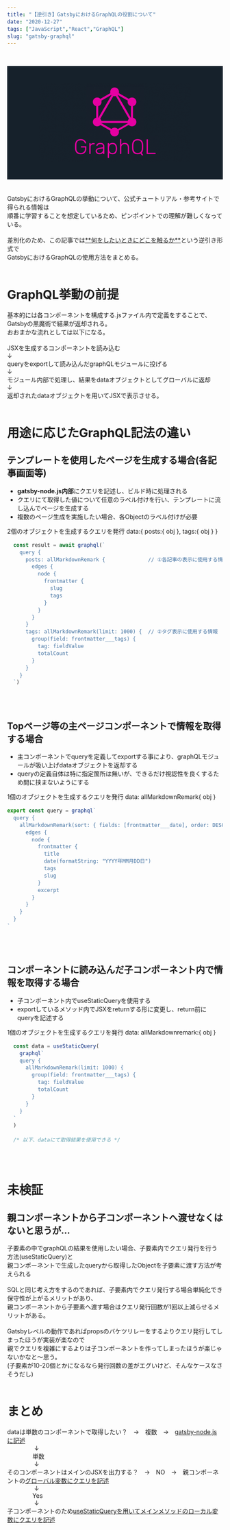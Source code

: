 ```yaml
---
title: "【逆引き】GatsbyにおけるGraphQLの役割について"
date: "2020-12-27"
tags: ["JavaScript","React","GraphQL"]
slug: "gatsby-graphql"
---
```


<br>

![a](../images/posts-image/2020-12-27.png)

<br>
GatsbyにおけるGraphQLの挙動について、公式チュートリアル・参考サイトで得られる情報は<br>
順番に学習することを想定しているため、ピンポイントでの理解が難しくなっている。<br>
<br>
差別化のため、この記事では<u>**何をしたいときにどこを触るか**</u>という逆引き形式で<br>
GatsbyにおけるGraphQLの使用方法をまとめる。
<br><br>

# GraphQL挙動の前提
基本的には各コンポーネントを構成する.jsファイル内で定義をすることで、Gatsbyの黒魔術で結果が返却される。<br>
おおまかな流れとしては以下になる。<br>
<br>
JSXを生成するコンポーネントを読み込む<br>
↓<br>
queryをexportして読み込んだgraphQLモジュールに投げる<br>
↓<br>
モジュール内部で処理し、結果をdataオブジェクトとしてグローバルに返却<br>
↓<br>
返却されたdataオブジェクトを用いてJSXで表示させる。<br>
<br>

# 用途に応じたGraphQL記法の違い

## テンプレートを使用したページを生成する場合(各記事画面等)
* **gatsby-node.js内部**にクエリを記述し、ビルド時に処理される<br>
* クエリにて取得した値について任意のラベル付けを行い、テンプレートに流し込んでページを生成する<br>
* 複数のページ生成を実施したい場合、各Objectのラベル付けが必要<br>

2個のオブジェクトを生成するクエリを発行 data:{ posts:{ obj }, tags:{ obj } }
<br>

```js
  const result = await graphql(`
    query {
      posts: allMarkdownRemark {              // ①各記事の表示に使用する情報
        edges {
          node {
            frontmatter {
              slug
              tags
            }
          }
        }
      }
      tags: allMarkdownRemark(limit: 1000) {  // ②タグ表示に使用する情報
        group(field: frontmatter___tags) {
          tag: fieldValue
          totalCount
        }
      }
    }
  `)
```
<br><br>

## Topページ等の主ページコンポーネントで情報を取得する場合
* 主コンポーネントでqueryを定義してexportする事により、graphQLモジュールが吸い上げdataオブジェクトを返却する<br>
* queryの定義自体は特に指定箇所は無いが、できるだけ視認性を良くするため間に挟まないようにする<br>

1個のオブジェクトを生成するクエリを発行 data: allMarkdownRemark{ obj }
<br>

```js
export const query = graphql`
  query {
    allMarkdownRemark(sort: { fields: [frontmatter___date], order: DESC }) {
      edges {
        node {
          frontmatter {
            title
            date(formatString: "YYYY年MM月DD日")
            tags
            slug
          }
          excerpt
        }
      }
    }
  }
`
```
<br><br>

## コンポーネントに読み込んだ子コンポーネント内で情報を取得する場合
* 子コンポーネント内でuseStaticQueryを使用する<br>
* exportしているメソッド内でJSXをreturnする形に変更し、return前にqueryを記述する<br>

1個のオブジェクトを生成するクエリを発行 data: allMarkdownremark:{ obj }
<br>

```js
  const data = useStaticQuery(
    graphql`
    query {
      allMarkdownRemark(limit: 1000) {
        group(field: frontmatter___tags) {
          tag: fieldValue
          totalCount
        }
      }
    }
  `
  )

  /* 以下、dataにて取得結果を使用できる */

```
<br><br>

# 未検証
## 親コンポーネントから子コンポーネントへ渡せなくはないと思うが…
子要素の中でgraphQLの結果を使用したい場合、子要素内でクエリ発行を行う方法(useStaticQuery)と<br>
親コンポーネントで生成したqueryから取得したObjectを子要素に渡す方法が考えられる<br>
<br>
SQLと同じ考え方をするのであれば、子要素内でクエリ発行する場合単純化でき保守性が上がるメリットがあり、<br>
親コンポーネントから子要素へ渡す場合はクエリ発行回数が1回以上減らせるメリットがある。<br>
<br>
Gatsbyレベルの動作であればpropsのバケツリレーをするよりクエリ発行してしまったほうが実装が楽なので<br>
親でクエリを複雑にするよりは子コンポーネントを作ってしまったほうが楽じゃないかなと～思う。<br>
(子要素が10-20個とかになるなら発行回数の差がエグいけど、そんなケースなさそうだし)
<br><br>

# まとめ
dataは単数のコンポーネントで取得したい？　→　複数　→　<u>gatsby-node.jsに記述</u><br>
&nbsp;&nbsp;&nbsp;&nbsp;&nbsp;&nbsp;&nbsp;&nbsp;&nbsp;&nbsp;&nbsp;&nbsp;&nbsp;&nbsp;&nbsp;&nbsp;↓<br>
&nbsp;&nbsp;&nbsp;&nbsp;&nbsp;&nbsp;&nbsp;&nbsp;&nbsp;&nbsp;&nbsp;&nbsp;&nbsp;&nbsp;&nbsp;単数<br>
&nbsp;&nbsp;&nbsp;&nbsp;&nbsp;&nbsp;&nbsp;&nbsp;&nbsp;&nbsp;&nbsp;&nbsp;&nbsp;&nbsp;&nbsp;&nbsp;↓<br>
そのコンポーネントはメインのJSXを出力する？　→　NO　→　親コンポーネントの<u>グローバル変数にクエリを記述</u><br>
&nbsp;&nbsp;&nbsp;&nbsp;&nbsp;&nbsp;&nbsp;&nbsp;&nbsp;&nbsp;&nbsp;&nbsp;&nbsp;&nbsp;&nbsp;&nbsp;↓<br>
&nbsp;&nbsp;&nbsp;&nbsp;&nbsp;&nbsp;&nbsp;&nbsp;&nbsp;&nbsp;&nbsp;&nbsp;&nbsp;&nbsp;&nbsp;Yes<br>
&nbsp;&nbsp;&nbsp;&nbsp;&nbsp;&nbsp;&nbsp;&nbsp;&nbsp;&nbsp;&nbsp;&nbsp;&nbsp;&nbsp;&nbsp;&nbsp;↓<br>
子コンポーネントのため<u>useStaticQueryを用いてメインメソッドのローカル変数にクエリを記述</u>